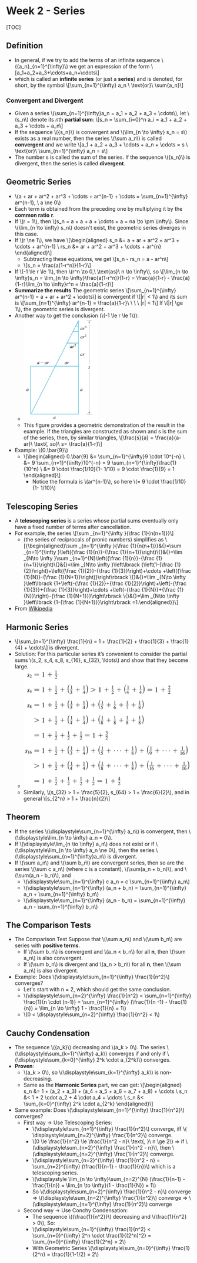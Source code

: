 # Week 2 - Series

[TOC]

## Definition

* In general, if we try to add the terms of an infinite sequence \\(\{a_n\}_{n=1}^{\infty}\\) we get an expression of the form \\[a_1+a_2+a_3+\cdots+a_n+\cdots\\]
* which is called an **infinite series** (or just a **series**) and is denoted, for short, by the symbol \\[\sum_{n=1}^{\infty} a_n \ \text{or}\ \sum{a_n}\\]

### Convergent and Divergent

* Given a series \\(\sum_{n=1}^{\infty}a_n = a_1 + a_2 + a_3 + \cdots\\), let \\(s_n\\) denote its *n*th **partial sum**: \\[s_n = \sum_{i=0}^n a_i = a_1 + a_2 + a_3 + \cdots + a_n\\]
* If the sequence \\(\{s_n\}\\) is convergent and \\(\lim_{n \to \infty} s_n = s\\) exists as a real number, then the series \\(\sum a_n\\) is called **convergent** and we write \\[a_1 + a_2 + a_3 + \cdots + a_n + \cdots = s \ \text{or}\ \sum_{n=1}^{\infty} a_n = s\\]
* The number s is called the sum of the series. If the sequence \\(\{s_n\}\\) is divergent, then the series is called **divergent**.

## Geometric Series

* \\(a + ar + ar^2 + ar^3 + \cdots + ar^{n-1} + \cdots = \sum_{n=1}^{\infty} ar^{n-1}, \ a \ne 0\\)
* Each term is obtained from the preceding one by multiplying it by the **common ratio** **r**.
* If \\(r = 1\\), then \\(s_n = a + a + a + \cdots + a = na \to \pm \infty\\). Since \\(\lim_{n \to \infty} s_n\\) doesn't exist, the geometric series diverges in this case.
* If \\(r \ne 1\\), we have \\[\begin{aligned} s_n &= a + ar + ar^2 + ar^3 + \cdots + ar^{n-1} \\ 
    rs_n &= ar + ar^2 + ar^3 + \cdots + ar^{n}
    \end{aligned}\\]
    * Subtracting these equations, we get \\[s_n - rs_n = a - ar^n\\]
    * \\[s_n = \frac{a(1-r^n)}{1-r}\\]
* If \\(-1 \le r \le 1\\), then \\(r^n \to 0,\ \text{as}\  n \to \infty\\), so \\[\lim_{n \to \infty}s_n = \lim_{n \to \infty}\frac{a(1-r^n)}{1-r} = \frac{a}{1-r} - \frac{a}{1-r}\lim_{n \to \infty}r^n = \frac{a}{1-r}\\]
* **Summarize the results** The geometric series \\[\sum_{n=1}^{\infty} ar^{n-1} = a + ar + ar^2 + \cdots\\] is convergent if \\(|r| < 1\\) and its sum is \\[\sum_{n=1}^{\infty} ar^{n-1} = \frac{a}{1-r}\ \ \ \  |r| < 1\\] If \\(|r| \ge 1\\), the geometric series is divergent.
* Another way to get the conclusion (\\(-1 \le r \le 1\\)): 
    * <img src="media/15160952898029.jpg" width=200 />
    * This figure provides a geometric demonstration of the result in the example. If the triangles are constructed as shown and s is the sum of the series, then, by similar triangles, \\[\frac{s}{a} = \frac{a}{a- ar}\ \text{, so}\ s= \frac{a}{1-r}\\]
* Example: \\(0.\bar{9}\\)
    * \\[\begin{aligned} 0.\bar{9} &= \sum_{n=1}^{\infty}9 \cdot 10^{-n} \\
        &= 9 \sum_{n=1}^{\infty}10^{-n} = 9 \sum_{n=1}^{\infty}\frac{1}{10^n} \\
        &= 9 \cdot \frac{1/10}{1- 1/10} = 9 \cdot \frac{1}{9} = 1
        \end{aligned}\\]
        * Notice the formula is \\(ar^{n-1}\\), so here \\(= 9 \cdot \frac{1/10}{1- 1/10}\\)

## Telescoping Series

* A **telescoping series** is a series whose partial sums eventually only have a fixed number of terms after cancellation.
* For example, the series \\[\sum _{n=1}^{\infty }{\frac {1}{n(n+1)}}\\]
    * (the series of reciprocals of pronic numbers) simplifies as \\[{\begin{aligned}\sum _{n=1}^{\infty }{\frac {1}{n(n+1)}}&{}=\sum _{n=1}^{\infty }\left({\frac {1}{n}}-{\frac {1}{n+1}}\right)\\{}&{}=\lim _{N\to \infty }\sum _{n=1}^{N}\left({\frac {1}{n}}-{\frac {1}{n+1}}\right)\\{}&{}=\lim _{N\to \infty }\left\lbrack {\left(1-{\frac {1}{2}}\right)+\left({\frac {1}{2}}-{\frac {1}{3}}\right)+\cdots +\left({\frac {1}{N}}-{\frac {1}{N+1}}\right)}\right\rbrack \\{}&{}=\lim _{N\to \infty }\left\lbrack {1+\left(-{\frac {1}{2}}+{\frac {1}{2}}\right)+\left(-{\frac {1}{3}}+{\frac {1}{3}}\right)+\cdots +\left(-{\frac {1}{N}}+{\frac {1}{N}}\right)-{\frac {1}{N+1}}}\right\rbrack \\{}&{}=\lim _{N\to \infty }\left\lbrack {1-{\frac {1}{N+1}}}\right\rbrack =1.\end{aligned}}\\]
* From [Wikipedia](https://en.wikipedia.org/wiki/Telescoping_series)

## Harmonic Series

* \\[\sum_{n=1}^{\infty} \frac{1}{n} = 1 + \frac{1}{2} + \frac{1}{3} + \frac{1}{4} + \cdots\\] is divergent.
* Solution: For this particular series it’s convenient to consider the partial sums \\(s_2, s_4, s_8, s_{16}, s_{32}, \ldots\\) and show that they become large.
    * <img src="media/15161001611740.jpg" width=500 />
    * Similarly, \\(s_{32} > 1 + \frac{5}{2}, s_{64} > 1 + \frac{6}{2}\\), and in general \\[s_{2^n} > 1 + \frac{n}{2}\\]

## Theorem

* If the series \\(\displaystyle\sum_{n=1}^{\infty} a_n\\) is convergent, then \\(\displaystyle\lim_{n \to \infty} a_n = 0\\).
* If \\(\displaystyle\lim_{n \to \infty} a_n\\) does not exist or if \\(\displaystyle\lim_{n \to \infty} a_n \ne 0\\), then the series \\(\displaystyle\sum_{n=1}^{\infty}a_n\\) is divergent.
* If \\(\sum a_n\\) and \\(\sum b_n\\) are convergent series, then so are the series \\(\sum c a_n\\) (where c is a constant), \\(\sum(a_n + b_n)\\), and \\(\sum(a_n - b_n)\\), and
    * \\(\displaystyle\sum_{n=1}^{\infty} c a_n = c \sum_{n=1}^{\infty} a_n\\)
    * \\(\displaystyle\sum_{n=1}^{\infty} (a_n + b_n) = \sum_{n=1}^{\infty} a_n + \sum_{n=1}^{\infty} b_n\\) 
    * \\(\displaystyle\sum_{n=1}^{\infty} (a_n - b_n) = \sum_{n=1}^{\infty} a_n - \sum_{n=1}^{\infty} b_n\\) 

## The Comparison Tests

* The Comparison Test Suppose that \\(\sum a_n\\) and \\(\sum b_n\\) are series with **positive terms**.
    * If \\(\sum b_n\\) is convergent and \\(a_n < b_n\\) for all **n**, then \\(\sum a_n\\) is also convergent.
    * If \\(\sum b_n\\) is divergent and \\(a_n > b_n\\) for all **n**, then \\(\sum a_n\\) is also divergent.
* Example: Does \\(\displaystyle\sum_{n=1}^{\infty} \frac{1}{n^2}\\) converges?
    * Let's start with n = 2, which should get the same conclusion.
    * \\(\displaystyle\sum_{n=2}^{\infty} \frac{1}{n^2} < \sum_{n=1}^{\infty} \frac{1}{n \cdot (n-1)} = \sum_{n=1}^{\infty} (\frac{1}{n -1} - \frac{1}{n}) = \lim_{n \to \infty} 1 - \frac{1}{n} = 1\\)
    * \\(0 < \displaystyle\sum_{n=2}^{\infty} \frac{1}{n^2} < 1\\)

## Cauchy Condensation 

* The sequence \\(\{a_k\}\\) decreasing and \\(a_k > 0\\). The series \\(\displaystyle\sum_{k=1}^{\infty} a_k\\) converges if and only if \\(\displaystyle\sum_{k=0}^{\infty} 2^k \cdot a_{2^k}\\) converges.
* **Proven**:
    * \\(a_k > 0\\), so \\(\displaystyle\sum_{k=1}^{\infty} a_k\\) is non-decreasing.
    * Same as the **Harmonic Series** part, we can get: \\[\begin{aligned} 
        s_n &= 1 + (a_2 + a_3) + (a_4 + a_5 + a_6 + a_7 + a_8) + \cdots \\
        s_n &< 1 + 2 \cdot a_2 + 4 \cdot a_4 + \cdots \\
        s_n &< \sum_{k=0}^{\infty} 2^k \cdot a_{2^k}
        \end{aligned}\\]
* Same example: Does \\(\displaystyle\sum_{n=1}^{\infty} \frac{1}{n^2}\\) converges?
    * First way -> Use Telescoping Series:
        * \\(\displaystyle\sum_{n=1}^{\infty} \frac{1}{n^2}\\) converge, iff \\( \displaystyle\sum_{n=2}^{\infty} \frac{1}{n^2}\\) converge.
        * \\(0 \le \frac{1}{n^2} \le \frac{1}{n^2 - n}\ \text{, }\ n \ge 2\\) => if \\(\displaystyle\sum_{n=2}^{\infty} \frac{1}{n^2 - n}\\), then \\(\displaystyle\sum_{n=2}^{\infty} \frac{1}{n^2}\\) converge.
        * \\(\displaystyle\sum_{n=2}^{\infty} \frac{1}{n^2 - n} = \sum_{n=2}^{\infty} (\frac{1}{n-1} - \frac{1}{n})\\) which is a telescoping series.
        * \\(\displaystyle \lim_{n \to \infty}\sum_{n=2}^{N} (\frac{1}{n-1} - \frac{1}{n}) = \lim_{n \to \infty}(1 - \frac{1}{N}) = 1\\)
        * So \\(\displaystyle\sum_{n=2}^{\infty} \frac{1}{n^2 - n}\\) converge => \\(\displaystyle\sum_{n=2}^{\infty} \frac{1}{n^2}\\) converge => \\(\displaystyle\sum_{n=1}^{\infty} \frac{1}{n^2}\\) converge
    * Second way -> Use Conchy Condensation:
        * The sequence \\(\{\frac{1}{n^2}\}\\) decreasing and \\(\frac{1}{n^2} > 0\\), So:
        * \\(\displaystyle\sum_{n=1}^{\infty} \frac{1}{n^2} < \sum_{n=0}^{\infty} 2^n \cdot \frac{1}{(2^n)^2} = \sum_{n=0}^{\infty} \frac{1}{2^n} = 2\\)
        * With Geometric Series \\(\displaystyle\sum_{n=0}^{\infty} \frac{1}{2^n} = \frac{1}{1-1/2} = 2\\)

